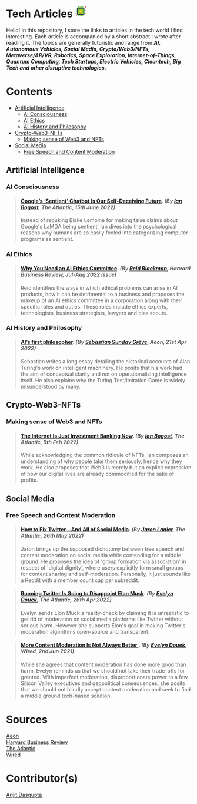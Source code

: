 

# Tech Articles <img src="icons/tech.png" alt="tech" width="32"/>
Hello! In this repository, I store the links to articles in the tech world I find interesting. Each article is accompanied by a short abstract I wrote after reading it. The topics are generally futuristic and range from ***AI, Autonomous Vehicles, Social Media, Crypto/Web3/NFTs, Metaverse/AR/VR, Robotics, Space Exploration, Internet-of-Things, Quantum Computing, Tech Startups, Electric Vehicles, Cleantech, Big Tech and other disruptive technologies*.**

# Contents
 * [Artificial Intelligence](#artificial-intelligence)
	* [AI Consciousness](#ai-consciousness)
	* [AI Ethics](#ai-ethics)
	* [AI History and Philosophy](#ai-history-and-philosophy)
* [Crypto-Web3-NFTs](#crypto-web3-nfts)
	* [Making sense of Web3 and NFTs](#making-sense-of-web3-and-nfts)
* [Social Media](#social-media)
	* [Free Speech and Content Moderation](#free-speech-and-content-moderation)

## Artificial Intelligence

### AI Consciousness

>  #### [Google’s ‘Sentient’ Chatbot Is Our Self-Deceiving Future](https://www.theatlantic.com/technology/archive/2022/06/google-engineer-sentient-ai-chatbot/661273/). *(By [Ian Bogost](https://www.theatlantic.com/author/ian-bogost/), The Atlantic, 15th June 2022)* 
>  Instead of rebuking Blake Lemoine for making false claims about Google's LaMDA being sentient, Ian dives into the psychological reasons why humans are so easily fooled into categorizing computer programs as sentient. 

### AI Ethics

>  #### [Why You Need an AI Ethics Committee](https://hbr.org/2022/07/why-you-need-an-ai-ethics-committee). *(By [Reid Blackman](https://www.reidblackman.com/about/), Harvard Business Review, Jul-Aug 2022 Issue)*
>  Reid identifies the ways in which ethical problems can arise in AI products, how it can be detrimental to a business and proposes the makeup of an AI ethics committee in a corporation along with their specific roles and duties. These roles include ethics experts, technologists, business strategists, lawyers and bias scouts.

### AI History and Philosophy


>  #### [AI’s first philosopher](https://aeon.co/essays/why-we-should-remember-alan-turing-as-a-philosopher). *(By [Sebastian Sunday Grève](https://www.yhposolihp.com/), Aeon, 21st Apr 2022)*
>  Sebastian writes a long essay detailing the historical accounts of Alan Turing's work on intelligent machinery. He posits that his work had the aim of conceptual clarity and not on operationalizing intelligence itself. He also explains why the Turing Test/Imitation Game is widely misunderstood by many.

## Crypto-Web3-NFTs

### Making sense of Web3 and NFTs

>  #### [The Internet Is Just Investment Banking Now](https://www.theatlantic.com/technology/archive/2022/02/future-internet-blockchain-investment-banking/621480/). *(By [Ian Bogost](https://www.theatlantic.com/author/ian-bogost/), The Atlantic, 5th Feb 2022)*
>  While acknowledging the common ridicule of NFTs, Ian composes an understanding of why people take them seriously, hence why they work. He also proposes that Web3 is merely but an explicit expression of how our digital lives are already commodified for the sake of profits.

## Social Media

### Free Speech and Content Moderation

>  #### [How to Fix Twitter—And All of Social Media](https://www.theatlantic.com/technology/archive/2022/05/how-to-fix-twitter-social-media/629951/). *(By [Jaron Lanier](https://www.theatlantic.com/author/jaron-lanier/), The Atlantic, 26th May 2022)*
>  Jaron brings up the supposed dichotomy between free speech and content moderation on social media while contending for a middle ground. He proposes the idea of 'group formation via association' in respect of 'digital dignity', where users explicitly form small groups for content sharing and self-moderation. Personally, it just sounds like a Reddit with a member count cap per subreddit. 

>  #### [Running Twitter Is Going to Disappoint Elon Musk](https://www.theatlantic.com/ideas/archive/2022/04/elon-musk-twitter-free-speech/629673/). *(By [Evelyn Douek](https://www.theatlantic.com/author/evelyn-douek/), The Atlantic, 26th Apr 2022)*
>  Evelyn sends Elon Muck a reality-check by claiming it is unrealistic to get rid of moderation on social media platforms like Twitter without serious harm. However she supports Elon's goal in making Twitter's moderation algorithms open-source and transparent.

>  #### [More Content Moderation Is Not Always Better ](https://www.wired.com/story/more-content-moderation-not-always-better/). *(By [Evelyn Douek](https://www.wired.com/author/evelyn-douek/), Wired, 2nd Jun 2021)*
>  While she agrees that content moderation has done more good than harm, Evelyn reminds us that we should not take their trade-offs for granted. With imperfect moderation, disproportionate power to a few Silicon Valley executives and geopolitical consequences, she posits that we should not blindly accept content moderation and seek to find a middle ground tech-based solution.


# Sources

[Aeon](https://aeon.co/)\
[Harvard Business Review](https://hbr.org/)\
[The Atlantic](https://www.theatlantic.com/world/)\
[Wired](https://www.wired.com/)

# Contributor(s)

[Arijit Dasgupta](https://www.arijitdasgupta.com/)

